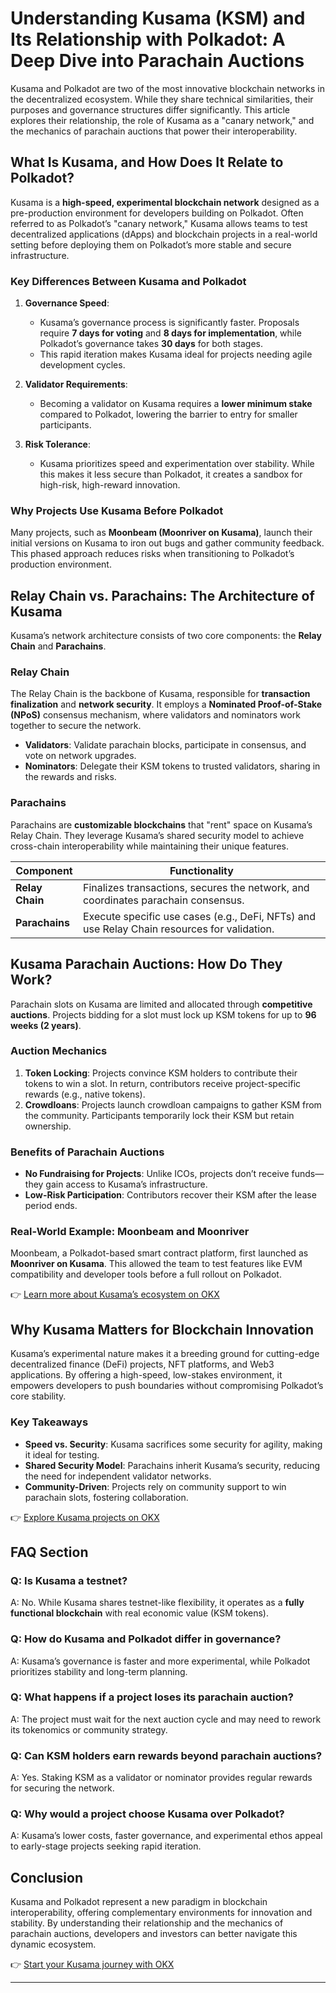 # Understanding Kusama (KSM) and Its Relationship with Polkadot: A Deep Dive into Parachain Auctions  

Kusama and Polkadot are two of the most innovative blockchain networks in the decentralized ecosystem. While they share technical similarities, their purposes and governance structures differ significantly. This article explores their relationship, the role of Kusama as a "canary network," and the mechanics of parachain auctions that power their interoperability.  

## What Is Kusama, and How Does It Relate to Polkadot?  

Kusama is a **high-speed, experimental blockchain network** designed as a pre-production environment for developers building on Polkadot. Often referred to as Polkadot’s "canary network," Kusama allows teams to test decentralized applications (dApps) and blockchain projects in a real-world setting before deploying them on Polkadot’s more stable and secure infrastructure.  

### Key Differences Between Kusama and Polkadot  
1. **Governance Speed**:  
   - Kusama’s governance process is significantly faster. Proposals require **7 days for voting** and **8 days for implementation**, while Polkadot’s governance takes **30 days** for both stages.  
   - This rapid iteration makes Kusama ideal for projects needing agile development cycles.  

2. **Validator Requirements**:  
   - Becoming a validator on Kusama requires a **lower minimum stake** compared to Polkadot, lowering the barrier to entry for smaller participants.  

3. **Risk Tolerance**:  
   - Kusama prioritizes speed and experimentation over stability. While this makes it less secure than Polkadot, it creates a sandbox for high-risk, high-reward innovation.  

### Why Projects Use Kusama Before Polkadot  
Many projects, such as **Moonbeam (Moonriver on Kusama)**, launch their initial versions on Kusama to iron out bugs and gather community feedback. This phased approach reduces risks when transitioning to Polkadot’s production environment.  

## Relay Chain vs. Parachains: The Architecture of Kusama  

Kusama’s network architecture consists of two core components: the **Relay Chain** and **Parachains**.  

### Relay Chain  
The Relay Chain is the backbone of Kusama, responsible for **transaction finalization** and **network security**. It employs a **Nominated Proof-of-Stake (NPoS)** consensus mechanism, where validators and nominators work together to secure the network.  

- **Validators**: Validate parachain blocks, participate in consensus, and vote on network upgrades.  
- **Nominators**: Delegate their KSM tokens to trusted validators, sharing in the rewards and risks.  

### Parachains  
Parachains are **customizable blockchains** that "rent" space on Kusama’s Relay Chain. They leverage Kusama’s shared security model to achieve cross-chain interoperability while maintaining their unique features.  

| Component       | Functionality                                                                 |
|------------------|-------------------------------------------------------------------------------|
| **Relay Chain**  | Finalizes transactions, secures the network, and coordinates parachain consensus. |
| **Parachains**   | Execute specific use cases (e.g., DeFi, NFTs) and use Relay Chain resources for validation. |

## Kusama Parachain Auctions: How Do They Work?  

Parachain slots on Kusama are limited and allocated through **competitive auctions**. Projects bidding for a slot must lock up KSM tokens for up to **96 weeks (2 years)**.  

### Auction Mechanics  
1. **Token Locking**: Projects convince KSM holders to contribute their tokens to win a slot. In return, contributors receive project-specific rewards (e.g., native tokens).  
2. **Crowdloans**: Projects launch crowdloan campaigns to gather KSM from the community. Participants temporarily lock their KSM but retain ownership.  

### Benefits of Parachain Auctions  
- **No Fundraising for Projects**: Unlike ICOs, projects don’t receive funds—they gain access to Kusama’s infrastructure.  
- **Low-Risk Participation**: Contributors recover their KSM after the lease period ends.  

### Real-World Example: Moonbeam and Moonriver  
Moonbeam, a Polkadot-based smart contract platform, first launched as **Moonriver on Kusama**. This allowed the team to test features like EVM compatibility and developer tools before a full rollout on Polkadot.  

👉 [Learn more about Kusama’s ecosystem on OKX](https://bit.ly/okx-bonus)  

## Why Kusama Matters for Blockchain Innovation  

Kusama’s experimental nature makes it a breeding ground for cutting-edge decentralized finance (DeFi) projects, NFT platforms, and Web3 applications. By offering a high-speed, low-stakes environment, it empowers developers to push boundaries without compromising Polkadot’s core stability.  

### Key Takeaways  
- **Speed vs. Security**: Kusama sacrifices some security for agility, making it ideal for testing.  
- **Shared Security Model**: Parachains inherit Kusama’s security, reducing the need for independent validator networks.  
- **Community-Driven**: Projects rely on community support to win parachain slots, fostering collaboration.  

👉 [Explore Kusama projects on OKX](https://bit.ly/okx-bonus)  

## FAQ Section  

### Q: Is Kusama a testnet?  
A: No. While Kusama shares testnet-like flexibility, it operates as a **fully functional blockchain** with real economic value (KSM tokens).  

### Q: How do Kusama and Polkadot differ in governance?  
A: Kusama’s governance is faster and more experimental, while Polkadot prioritizes stability and long-term planning.  

### Q: What happens if a project loses its parachain auction?  
A: The project must wait for the next auction cycle and may need to rework its tokenomics or community strategy.  

### Q: Can KSM holders earn rewards beyond parachain auctions?  
A: Yes. Staking KSM as a validator or nominator provides regular rewards for securing the network.  

### Q: Why would a project choose Kusama over Polkadot?  
A: Kusama’s lower costs, faster governance, and experimental ethos appeal to early-stage projects seeking rapid iteration.  

## Conclusion  

Kusama and Polkadot represent a new paradigm in blockchain interoperability, offering complementary environments for innovation and stability. By understanding their relationship and the mechanics of parachain auctions, developers and investors can better navigate this dynamic ecosystem.  

👉 [Start your Kusama journey with OKX](https://bit.ly/okx-bonus)  

---
